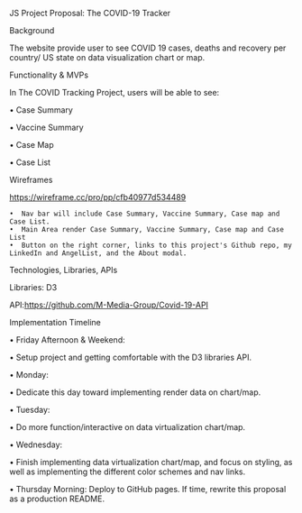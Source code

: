 JS Project Proposal: The COVID-19 Tracker

Background

The website provide user to see COVID 19 cases, deaths and recovery per country/ US state on data visualization chart or map.

Functionality & MVPs

In The COVID Tracking Project, users will be able to see:

• Case Summary

• Vaccine Summary

• Case Map

• Case List

Wireframes

https://wireframe.cc/pro/pp/cfb40977d534489

    •  Nav bar will include Case Summary, Vaccine Summary, Case map and Case List.
    •  Main Area render Case Summary, Vaccine Summary, Case map and Case List
    •  Button on the right corner, links to this project's Github repo, my LinkedIn and AngelList, and the About modal.

Technologies, Libraries, APIs

Libraries: D3

API:https://github.com/M-Media-Group/Covid-19-API

Implementation Timeline

• Friday Afternoon & Weekend:

• Setup project and getting comfortable with the D3 libraries API.

• Monday:

• Dedicate this day toward implementing render data on chart/map.

• Tuesday:

• Do more function/interactive on data virtualization chart/map.

• Wednesday:

• Finish implementing data virtualization chart/map, and focus on styling, as well as implementing the different color schemes and nav links.

• Thursday Morning: Deploy to GitHub pages. If time, rewrite this proposal as a production README.

